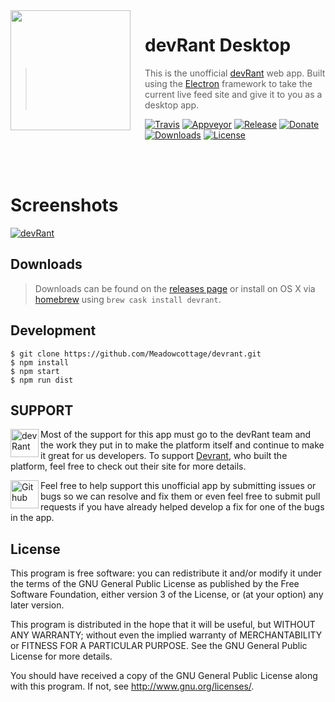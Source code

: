 <img src="https://raw.githubusercontent.com/Meadowcottage/devRant/master/build/icon-512.png" align="left" width="192px" height="192px"/>
<img align="left" width="0" height="192px" hspace="10"/>

# devRant Desktop
> This is the unofficial [devRant](https://devrant.io) web app. Built using the [Electron](http://electron.atom.io) framework to take the current live feed site and give it to you as a desktop app.

[![Travis](https://img.shields.io/travis/Meadowcottage/devRant/master.svg?style=flat-square)](https://travis-ci.org/Meadowcottage/devRant) [![Appveyor](https://img.shields.io/appveyor/ci/meadowcottage/devrant.svg?style=flat-square)](https://ci.appveyor.com/project/Meadowcottage/devrant) [![Release](https://img.shields.io/github/release/Meadowcottage/devRant.svg?style=flat-square)](https://github.com/Meadowcottage/devRant/releases) [![Donate](https://img.shields.io/badge/Donate-PayPal-green.svg?style=flat-square)](https://www.paypal.com/cgi-bin/webscr?cmd=_xclick&business=bendixon50%40gmail%2ecom&item_name=Tip%20for%20Meadowcottage&currency_code=GBP) [![Downloads](https://img.shields.io/github/downloads/meadowcottage/devrant/total.svg?style=flat-square)](https://github.com/Meadowcottage/devRant/releases) [![License](https://img.shields.io/badge/License-GPL%20v3-blue.svg?style=flat-square)](http://www.gnu.org/licenses/)

</br>
</br>

# Screenshots

[<img alt='devRant' src="https://raw.githubusercontent.com/Meadowcottage/devRant/master/build/Screenshot.png">](https://github.com/Meadowcottage/devRant/releases)

## Downloads
> Downloads can be found on the [releases page](https://github.com/Meadowcottage/devRant/releases) or install on OS X via [homebrew](http://brew.sh) using `brew cask install devrant`.

## Development

```
$ git clone https://github.com/Meadowcottage/devrant.git
$ npm install
$ npm start
$ npm run dist
```

## SUPPORT

[<img width='45' height="45" align='left' alt='devRant' src="https://raw.githubusercontent.com/Meadowcottage/devRant/master/build/icon-512.png">](https://www.devrant.io/) Most of the support for this app must go to the devRant team and the work they put in to make the platform itself and continue to make it great for us developers. To support [Devrant](https://www.devrant.io/), who built the platform, feel free to check out their site for more details.

[<img width='45' height="45" align='left' alt='Github' src="https://upload.wikimedia.org/wikipedia/commons/9/91/Octicons-mark-github.svg">](https://github.com/Meadowcottage/Devrant) Feel free to help support this unofficial app by submitting issues or bugs so we can resolve and fix them or even feel free to submit pull requests if you have already helped develop a fix for one of the bugs in the app.

## License

This program is free software: you can redistribute it and/or modify
it under the terms of the GNU General Public License as published by
the Free Software Foundation, either version 3 of the License, or
(at your option) any later version.

This program is distributed in the hope that it will be useful,
but WITHOUT ANY WARRANTY; without even the implied warranty of
MERCHANTABILITY or FITNESS FOR A PARTICULAR PURPOSE.  See the
GNU General Public License for more details.

You should have received a copy of the GNU General Public License
along with this program.  If not, see <http://www.gnu.org/licenses/>.
